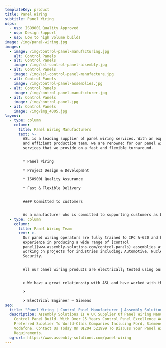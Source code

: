 ```yaml
---
templateKey: product
title: Panel Wiring
subtitle: Panel Wiring
usps:
  - usp: ISO9001 Quality Approved
  - usp: Design Support
  - usp: Low to high volume builds
image: /img/panel-wiring.jpg
images:
  - image: /img/control-panel-manufacturing.jpg
    alt: Control Panels
  - alt: Control Panels
    image: /img/asl-control-panel-assembly.jpg
  - alt: Control Panels
    image: /img/asl-control-panel-manufacture.jpg
  - alt: Control Panels
    image: /img/control-panel-assemblies.jpg
  - alt: Control Panels
    image: /img/control-panel-manufacturer.jpg
  - alt: Control Panels
    image: /img/control-panel.jpg
  - alt: Control Panels
    image: /img/img_4005.jpg
layout:
  - type: column
    column:
      title: Panel Wiring Manufacturers
      text: >-
        ASL is a leading supplier of panel wiring services. With an experienced
        and efficient production team, we are renowned for our panel wiring
        services that we provide on a fast and flexible turnaround.


        * Panel Wiring

        * Project Design & Development 

        * ISO9001 Quality Assurance

        * Fast & Flexible Delivery


        #### Committed to customers


        As a manufacturer who is committed to supporting customers as best we can, we usually assist with the initial design by bringing our engineering expertise to every panel wiring project. We generally work from drawings and bills of materials, but if required we can reverse engineer [control panels](www.assembly-solutions.com/control-panels) from a sample or prototype.
  - type: column
    column:
      title: Panel Wiring Team
      text: >-
        Our panel wiring operators are fully trained to IPC A-620 and have
        experience in producing a wide range of [control
        panel](www.assembly-solutions.com/control-panels) assemblies after
        working on projects for industries including; Automotive, Nuclear and
        Security.


        All our panel wiring products are electrically tested using our automatic testing facilities or bespoke test equipment designed specifically for the control panel.


        > We have a great relationship with ASL and have worked with them for many years, simply because they continue to deliver quality products. Being a well-established business, we have trusted them from start and appreciate their knowledge staff, who have gone above and beyond to help with technical design.

        >

        > Electrical Engineer – Siemens
seo:
  title: "Panel Wiring | Control Panel Manufacturer | Assembly Solutions "
  description: Assembly Solutions Is A UK Supplier Of Panel Wiring Manufacture And
    Control Panel Build. With Over 25 Years Control Panel Excellence We Are A
    Preferred Supplier To World-Class Companies Including Ford, Siemens And
    Vodafone. Contact Us Today On 01204 521999 To Discuss Your Panel Wiring
    Requirements.
  og-url: https://www.assembly-solutions.com/panel-wiring
---
```


